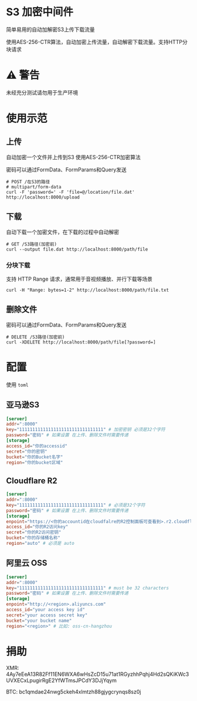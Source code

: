 # S3 加密中间件

简单易用的自动加解密S3上传下载流量

使用AES-256-CTR算法，自动加密上传流量，自动解密下载流量。支持HTTP分块请求


# ⚠️ 警告

未经充分测试请勿用于生产环境



# 使用示范

## 上传

自动加密一个文件并上传到S3 使用AES-256-CTR加密算法

密码可以通过FormData、FormParams和Query发送

```shell
# POST /在S3的路径
# multipart/form-data
curl -F 'password=' -F 'file=@/location/file.dat' http://localhost:8000/upload
```

## 下载

自动下载一个加密文件，在下载的过程中自动解密

```shell
# GET /S3路径(加密前)
curl --output file.dat http://localhost:8000/path/file
```

### 分块下载

支持 HTTP Range 请求，通常用于音视频播放、并行下载等场景

```shell
curl -H "Range: bytes=1-2" http://localhost:8000/path/file.txt
```

## 删除文件

密码可以通过FormData、FormParams和Query发送

```shell
# DELETE /S3路径(加密前)
curl -XDELETE http://localhost:8000/path/file[?password=]
```

# 配置

使用 `toml`

## 亚马逊S3

```toml
[server]
addr=":8000"
key="11111111111111111111111111111111" # 加密密钥 必须是32个字符
password="密码" # 如果设置 在上传、删除文件时需要传递
[storage]
access_id="你的accessid"
secret="你的密钥"
bucket="你的Bucket名字"
region="你的bucket区域"
```

## Cloudflare R2

```toml
[server]
addr=":8000"
key="11111111111111111111111111111111" # 必须是32个字符
password="密码" # 如果设置 在上传、删除文件时需要传递
[storage]
enpoint="https://<你的accountid在cloudfalre的R2控制面板可查看到>.r2.cloudflarestorage.com/"
access_id="你的R2访问key"
secret="你的R2访问密钥"
bucket="你的存储桶名称"
region="auto" # 必须是 auto
```

## 阿里云 OSS

```toml
[server]
addr=":8000"
key="11111111111111111111111111111111" # must be 32 characters
password="密码" # 如果设置 在上传、删除文件时需要传递
[storage]
enpoint="http://<region>.aliyuncs.com"
access_id="your access key id"
secret="your access secret key"
bucket="your bucket name"
region="<region>" # 比如: oss-cn-hangzhou
```


# 捐助

XMR: 4Ay7eEeA13R82Ff11EN6WXA6wHsZcD15u71at1RGyzhhPqhj4Hd2sQKiKWc3UVXECxLpugirRgE2YfWTmsJPCdY3DJjYqym

BTC: bc1qmdae24nwg5ckeh4xlmtzh88gjygcrynqs8sz0j